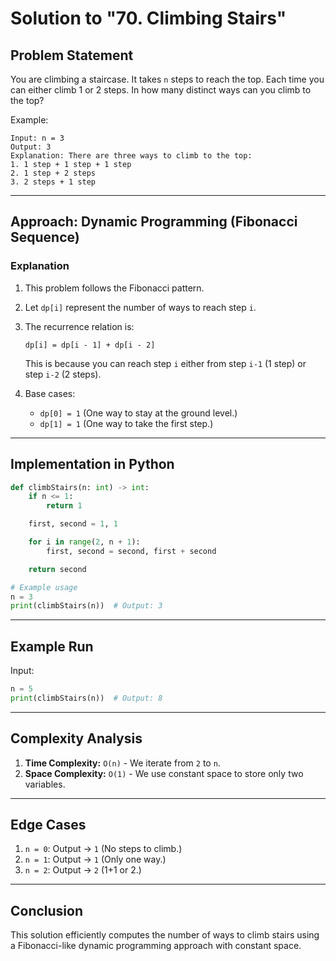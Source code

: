 # Solution to "70. Climbing Stairs"

## Problem Statement

You are climbing a staircase. It takes `n` steps to reach the top. Each time you can either climb 1 or 2 steps. In how many distinct ways can you climb to the top?

Example:

```
Input: n = 3
Output: 3
Explanation: There are three ways to climb to the top:
1. 1 step + 1 step + 1 step
2. 1 step + 2 steps
3. 2 steps + 1 step
```

---

## Approach: Dynamic Programming (Fibonacci Sequence)

### Explanation

1. This problem follows the Fibonacci pattern.
2. Let `dp[i]` represent the number of ways to reach step `i`.
3. The recurrence relation is:
    
    ```
    dp[i] = dp[i - 1] + dp[i - 2]
    ```
    
    This is because you can reach step `i` either from step `i-1` (1 step) or step `i-2` (2 steps).
4. Base cases:
    - `dp[0] = 1` (One way to stay at the ground level.)
    - `dp[1] = 1` (One way to take the first step.)

---

## Implementation in Python

```python
def climbStairs(n: int) -> int:
    if n <= 1:
        return 1

    first, second = 1, 1

    for i in range(2, n + 1):
        first, second = second, first + second

    return second

# Example usage
n = 3
print(climbStairs(n))  # Output: 3
```

---

## Example Run

Input:

```python
n = 5
print(climbStairs(n))  # Output: 8
```

---

## Complexity Analysis

1. **Time Complexity:** `O(n)` - We iterate from `2` to `n`.
2. **Space Complexity:** `O(1)` - We use constant space to store only two variables.

---

## Edge Cases

1. `n = 0`: Output → `1` (No steps to climb.)
2. `n = 1`: Output → `1` (Only one way.)
3. `n = 2`: Output → `2` (1+1 or 2.)

---

## Conclusion

This solution efficiently computes the number of ways to climb stairs using a Fibonacci-like dynamic programming approach with constant space.